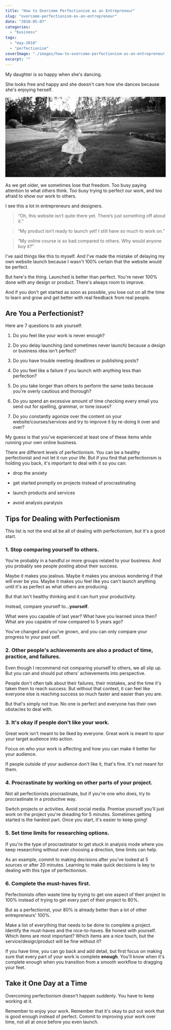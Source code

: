 ```yaml
---
title: "How to Overcome Perfectionism as an Entrepreneur"
slug: "overcome-perfectionism-as-an-entrepreneur"
date: "2018-05-07"
categories: 
  - "business"
tags: 
  - "may-2018"
  - "perfectionism"
coverImage: "./images/how-to-overcome-perfectionism-as-an-entrepreneur.png"
excerpt: ""
---
```


My daughter is so happy when she's dancing.

She looks free and happy and she doesn't care how she dances because she's enjoying herself.

![ A child dances freely in the open field. ](./images/dancing-child.jpg)

As we get older, we sometimes lose that freedom. Too busy paying attention to what others think. Too busy trying to perfect our work, and too afraid to show our work to others.

I see this a lot in entrepreneurs and designers.

> “Oh, this website isn’t quite there yet. There’s just something off about it.”

> “My product isn’t ready to launch yet! I still have so much to work on.”

> “My online course is so bad compared to others. Why would anyone buy it?”

I've said things like this to myself. And I've made the mistake of delaying my own website launch because I wasn't 100% certain that the website would be perfect.

But here's the thing. Launched is better than perfect. You're never 100% done with any design or product. There's always room to improve.

And if you don't get started as soon as possible, you lose out on all the time to learn and grow and get better with real feedback from real people.


## Are You a Perfectionist?

Here are 7 questions to ask yourself:

1. Do you feel like your work is never enough?
    
2. Do you delay launching (and sometimes never launch) because a design or business idea isn't perfect?
    
3. Do you have trouble meeting deadlines or publishing posts?
    
4. Do you feel like a failure if you launch with anything less than perfection?
    
5. Do you take longer than others to perform the same tasks because you're overly cautious and thorough?
    
6. Do you spend an excessive amount of time checking every email you send out for spelling, grammar, or tone issues?
    
7. Do you constantly agonize over the content on your website/courses/services and try to improve it by re-doing it over and over?
    

My guess is that you've experienced at least one of these items while running your own online business.

There are different levels of perfectionism. You can be a healthy perfectionist and not let it run your life. But if you find that perfectionism is holding you back, it's important to deal with it so you can:

- drop the anxiety
    
- get started promptly on projects instead of procrastinating
    
- launch products and services
    
- avoid analysis paralysis
    

## Tips for Dealing with Perfectionism

This list is not the end all be all of dealing with perfectionism, but it's a good start.

### 1\. Stop comparing yourself to others.

You're probably in a handful or more groups related to your business. And you probably see people posting about their success.

Maybe it makes you jealous. Maybe it makes you anxious wondering if that will ever be you. Maybe it makes you feel like you can't launch anything until it's as perfect as what others are producing.

But that isn't healthy thinking and it can hurt your productivity.

Instead, compare yourself to...**yourself**.

What were you capable of last year? What have you learned since then? What are you capable of now compared to 5 years ago?

You've changed and you've grown, and you can only compare your progress to your past self.

### 2\. Other people's achievements are also a product of time, practice, and failures.

Even though I recommend not comparing yourself to others, we all slip up. But you can and should put others' achievements into perspective.

People don't often talk about their failures, their mistakes, and the time it's taken them to reach success. But without that context, it can feel like everyone else is reaching success so much faster and easier than you are.

But that's simply not true. No one is perfect and everyone has their own obstacles to deal with.

### 3\. It's okay if people don't like your work.

Great work isn't meant to be liked by everyone. Great work is meant to spur your target audience into action.

Focus on who your work is affecting and how you can make it better for your audience.

If people outside of your audience don't like it, that's fine. It's not meant for them.

### 4. Procrastinate by working on other parts of your project.

Not all perfectionists procrastinate, but if you're one who does, try to procrastinate in a productive way.

Switch projects or activities. Avoid social media. Promise yourself you'll just work on the project you're dreading for 5 minutes. Sometimes getting started is the hardest part. Once you start, it's easier to keep going!

### 5\. Set time limits for researching options.

If you're the type of procrastinator to get stuck in analysis mode where you keep researching without ever choosing a direction, time limits can help.

As an example, commit to making decisions after you've looked at 5 sources or after 20 minutes. Learning to make quick decisions is key to dealing with this type of perfectionism.

### 6\. Complete the must-haves first.

Perfectionists often waste time by trying to get one aspect of their project to 100% instead of trying to get every part of their project to 80%.

But as a perfectionist, your 80% is already better than a lot of other entrepreneurs' 100%.

Make a list of everything that needs to be done to complete a project. Identify the must-haves and the nice-to-haves. Be honest with yourself. Which items are most important? Which items are a nice touch, but the service/design/product will be fine without it?

If you have time, you can go back and add detail, but first focus on making sure that every part of your work is complete **enough**. You'll know when it's complete enough when you transition from a smooth workflow to dragging your feet.

## Take it One Day at a Time

Overcoming perfectionism doesn't happen suddenly. You have to keep working at it.

Remember to enjoy your work. Remember that it's okay to put out work that is good enough instead of perfect. Commit to improving your work over time, not all at once before you even launch.
